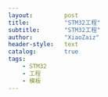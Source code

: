 ```yaml
---
layout:			post
title:			"STM32工程"
subtitle: 		"STM32工程"
author:			"XiaoZaiz"
header-style: 	text
catalog:      	true
tags:
    - STM32
    - 工程
    - 模板
---
```


